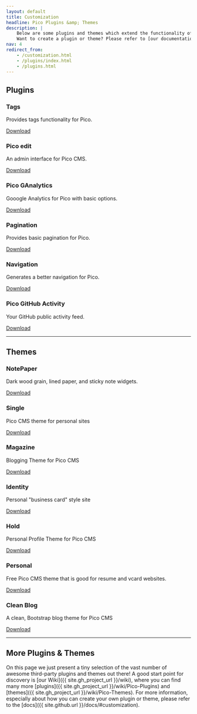 ```yaml
---
layout: default
title: Customization
headline: Pico Plugins &amp; Themes
description: |
    Below are some plugins and themes which extend the functionality of Pico and make it even more awesome.<br />
    Want to create a plugin or theme? Please refer to [our documentation](/docs/#plugins)!
nav: 4
redirect_from:
    - /customization.html
    - /plugins/index.html
    - /plugins.html
---
```


## Plugins

<div class="one-third">
    <h3>Tags</h3>
    <p>Provides tags functionality for Pico.</p>
    <p><a href="https://github.com/PontusHorn/Pico-Tags" class="button" target="_blank">Download</a></p>
</div>
<div class="one-third">
    <h3>Pico edit</h3>
    <p>An admin interface for Pico CMS.</p>
    <p><a href="https://github.com/blocknotes/pico_edit" class="button" target="_blank">Download</a></p>
</div>
<div class="one-third last">
    <h3>Pico GAnalytics</h3>
    <p>Gooogle Analytics for Pico with basic options. </p>
    <p><a href="https://github.com/bricebou/pico_ganalytics" class="button" target="_blank">Download</a></p>
</div>
<div class="clear"></div>

<div class="one-third">
    <h3>Pagination</h3>
    <p>Provides basic pagination for Pico.</p>
    <p><a href="https://github.com/rewdy/Pico-Pagination" class="button" target="_blank">Download</a></p>
</div>
<div class="one-third">
    <h3>Navigation</h3>
    <p>Generates a better navigation for Pico.</p>
    <p><a href="https://github.com/ahmet2106/pico-navigation" class="button" target="_blank">Download</a></p>
</div>
<div class="one-third last">
    <h3>Pico GitHub Activity</h3>
    <p>Your GitHub public activity feed.</p>
    <p><a href="https://github.com/theshka/pico_githubactivity" class="button" target="_blank">Download</a></p>
</div>
<div class="clear"></div>

---

## Themes

<div class="one-third">
    <h3>NotePaper</h3>
    <p>Dark wood grain, lined paper, and sticky note widgets.</p>
    <p><a href="https://github.com/smcdougall/NotePaper" class="button" target="_blank">Download</a></p>
</div>
<div class="one-third">
    <h3>Single</h3>
    <p>Pico CMS theme for personal sites</p>
    <p><a href="https://github.com/BesrourMS/single" class="button" target="_blank">Download</a></p>
</div>
<div class="one-third last">
    <h3>Magazine</h3>
    <p>Blogging Theme for Pico CMS </p>
    <p><a href="https://github.com/BesrourMS/magazine" class="button" target="_blank">Download</a></p>
</div>
<div class="clear"></div>

<div class="one-third">
    <h3>Identity</h3>
    <p>Personal "business card" style site</p>
    <p><a href="https://github.com/BesrourMS/Identity" class="button" target="_blank">Download</a></p>
</div>
<div class="one-third">
    <h3>Hold</h3>
    <p>Personal Profile Theme for Pico CMS</p>
    <p><a href="https://github.com/BesrourMS/hold" class="button" target="_blank">Download</a></p>
</div>
<div class="one-third last">
    <h3>Personal</h3>
    <p>Free Pico CMS theme that is good for resume and vcard websites.</p>
    <p><a href="https://github.com/BesrourMS/personal" class="button" target="_blank">Download</a></p>
</div>
<div class="clear"></div>
<div class="one-third last">
    <h3>Clean Blog</h3>
    <p>A clean, Bootstrap blog theme for Pico CMS</p>
    <p><a href="https://github.com/BesrourMS/clean-blog" class="button" target="_blank">Download</a></p>
</div>

---

## More Plugins & Themes

On this page we just present a tiny selection of the vast number of awesome third-party plugins and themes out there! A good start point for discovery is [our Wiki]({{ site.gh_project_url }}/wiki), where you can find many more [plugins]({{ site.gh_project_url }}/wiki/Pico-Plugins) and [themes]({{ site.gh_project_url }}/wiki/Pico-Themes). For more information, especially about how you can create your own plugin or theme, please refer to the [docs]({{ site.github.url }}/docs/#customization).
